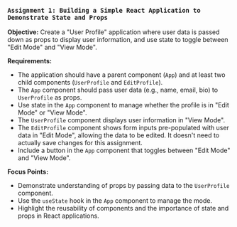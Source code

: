 ### `Assignment 1: Building a Simple React Application to Demonstrate State and Props`

**Objective:**
Create a "User Profile" application where user data is passed down as props to display user information, and use state to toggle between "Edit Mode" and "View Mode".

**Requirements:**

- The application should have a parent component (`App`) and at least two child components (`UserProfile` and `EditProfile`).
- The `App` component should pass user data (e.g., name, email, bio) to `UserProfile` as props.
- Use state in the `App` component to manage whether the profile is in "Edit Mode" or "View Mode".
- The `UserProfile` component displays user information in "View Mode".
- The `EditProfile` component shows form inputs pre-populated with user data in "Edit Mode", allowing the data to be edited. It doesn't need to actually save changes for this assignment.
- Include a button in the `App` component that toggles between "Edit Mode" and "View Mode".

**Focus Points:**

- Demonstrate understanding of props by passing data to the `UserProfile` component.
- Use the `useState` hook in the `App` component to manage the mode.
- Highlight the reusability of components and the importance of state and props in React applications.